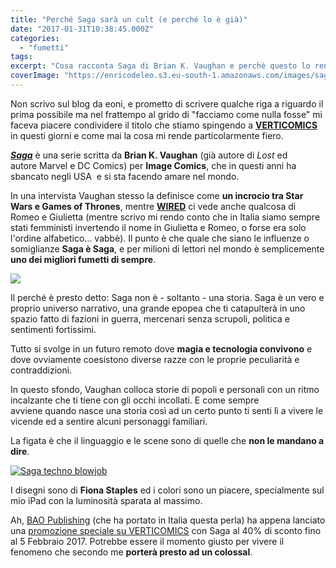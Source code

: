 ```yaml
---
title: "Perché Saga sarà un cult (e perché lo è già)"
date: "2017-01-31T10:38:45.000Z"
categories:
  - "fumetti"
tags:
excerpt: "Cosa racconta Saga di Brian K. Vaughan e perchè questo lo rende un cult che sarà conosciuto anche ai nostri figli."
coverImage: "https://enricodeleo.s3.eu-south-1.amazonaws.com/images/saga-fighters.jpg"
---
```


Non scrivo sul blog da eoni, e prometto di scrivere qualche riga a riguardo il prima possibile ma nel frattempo al grido di "facciamo come nulla fosse" mi faceva piacere condividere il titolo che stiamo spingendo a [**VERTICOMICS**](https://verticomics.com/what/?aff_ref=127) in questi giorni e come mai la cosa mi rende particolarmente fiero.

[**_Saga_**](https://verticomics.com/landing/vaughan/?aff_ref=127) è una serie scritta da **Brian K. Vaughan** (già autore di _Lost_ ed autore Marvel e DC Comics) per **Image Comics**, che in questi anni ha sbancato negli USA  e si sta facendo amare nel mondo.

In una intervista Vaughan stesso la definisce come **un incrocio tra Star Wars e Games of Thrones**, mentre [**WIRED**](https://www.wired.it/play/fumetti/2016/07/26/saga-fumetto-star-wars-romeo-giulietta/) ci vede anche qualcosa di Romeo e Giulietta (mentre scrivo mi rendo conto che in Italia siamo sempre stati femministi invertendo il nome in Giulietta e Romeo, o forse era solo l'ordine alfabetico... vabbè). Il punto è che quale che siano le influenze o somiglianze **Saga è Saga**, e per milioni di lettori nel mondo è semplicemente **uno dei migliori fumetti di sempre**.

![](https://enricodeleo.s3.eu-south-1.amazonaws.com/uploads/2017/01/saga-fighters.jpg)

Il perché è presto detto: Saga non è - soltanto - una storia. Saga è un vero e proprio universo narrativo, una grande epopea che ti catapulterà in uno spazio fatto di fazioni in guerra, mercenari senza scrupoli, politica e sentimenti fortissimi.

Tutto si svolge in un futuro remoto dove **magia e tecnologia convivono** e dove ovviamente coesistono diverse razze con le proprie peculiarità e contraddizioni.

In questo sfondo, Vaughan colloca storie di popoli e personali con un ritmo incalzante che ti tiene con gli occhi incollati. E come sempre avviene quando nasce una storia così ad un certo punto ti senti lì a vivere le vicende ed a sentire alcuni personaggi familiari.

La figata è che il linguaggio e le scene sono di quelle che **non le mandano a dire**.

[![Saga techno blowjob](https://enricodeleo.s3.eu-south-1.amazonaws.com/uploads/2017/01/blowjob-saga-1024x616.jpg)](https://verticomics.com/landing/vaughan/?aff_ref=127)

I disegni sono di **Fiona Staples** ed i colori sono un piacere, specialmente sul mio iPad con la luminosità sparata al massimo.

Ah, [BAO Publishing](http://www.baopublishing.it/) (che ha portato in Italia questa perla) ha appena lanciato una [promozione speciale su VERTICOMICS](https://verticomics.com/landing/vaughan/?aff_ref=127) con Saga al 40% di sconto fino al 5 Febbraio 2017. Potrebbe essere il momento giusto per vivere il fenomeno che secondo me **porterà presto ad un colossal**.
